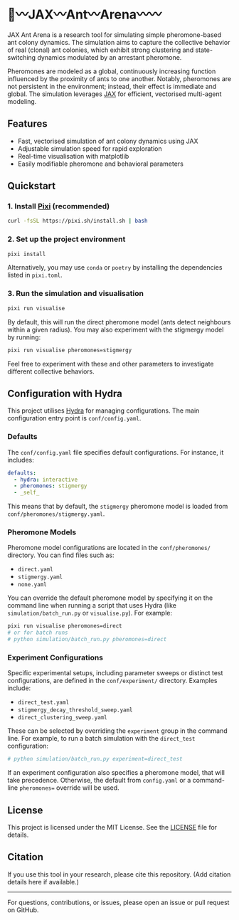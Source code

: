 # 🐜〰️JAX〰️Ant〰️Arena〰️〰️

JAX Ant Arena is a research tool for simulating simple pheromone-based ant colony dynamics. The simulation aims to capture the collective behavior of real (clonal) ant colonies, which exhibit strong clustering and state-switching dynamics modulated by an arrestant pheromone.

Pheromones are modeled as a global, continuously increasing function influenced by the proximity of ants to one another. Notably, pheromones are not persistent in the environment; instead, their effect is immediate and global. The simulation leverages [JAX](https://github.com/google/jax) for efficient, vectorised multi-agent modeling.

## Features
- Fast, vectorised simulation of ant colony dynamics using JAX
- Adjustable simulation speed for rapid exploration
- Real-time visualisation with matplotlib
- Easily modifiable pheromone and behavioral parameters

## Quickstart

### 1. Install [Pixi](https://prefix.dev/docs/pixi/installation) (recommended)
```sh
curl -fsSL https://pixi.sh/install.sh | bash
```

### 2. Set up the project environment
```sh
pixi install
```

Alternatively, you may use `conda` or `poetry` by installing the dependencies listed in `pixi.toml`.

### 3. Run the simulation and visualisation
```sh
pixi run visualise
```

By default, this will run the direct pheromone model (ants detect neighbours within a given radius). You may also experiment with the stigmergy model by running:
```sh
pixi run visualise pheromones=stigmergy
```

Feel free to experiment with these and other parameters to investigate different collective behaviors.

## Configuration with Hydra

This project utilises [Hydra](https://hydra.cc/) for managing configurations. The main configuration entry point is `conf/config.yaml`.

### Defaults
The `conf/config.yaml` file specifies default configurations. For instance, it includes:
```yaml
defaults:
  - hydra: interactive
  - pheromones: stigmergy
  - _self_
```
This means that by default, the `stigmergy` pheromone model is loaded from `conf/pheromones/stigmergy.yaml`.

### Pheromone Models
Pheromone model configurations are located in the `conf/pheromones/` directory. You can find files such as:
- `direct.yaml`
- `stigmergy.yaml`
- `none.yaml`

You can override the default pheromone model by specifying it on the command line when running a script that uses Hydra (like `simulation/batch_run.py` or `visualise.py`). For example:
```sh
pixi run visualise pheromones=direct
# or for batch runs
# python simulation/batch_run.py pheromones=direct
```

### Experiment Configurations
Specific experimental setups, including parameter sweeps or distinct test configurations, are defined in the `conf/experiment/` directory. Examples include:
- `direct_test.yaml`
- `stigmergy_decay_threshold_sweep.yaml`
- `direct_clustering_sweep.yaml`

These can be selected by overriding the `experiment` group in the command line. For example, to run a batch simulation with the `direct_test` configuration:
```sh
# python simulation/batch_run.py experiment=direct_test
```
If an experiment configuration also specifies a pheromone model, that will take precedence. Otherwise, the default from `config.yaml` or a command-line `pheromones=` override will be used.

## License

This project is licensed under the MIT License. See the [LICENSE](LICENSE) file for details.

## Citation

If you use this tool in your research, please cite this repository. (Add citation details here if available.)

---

For questions, contributions, or issues, please open an issue or pull request on GitHub.
